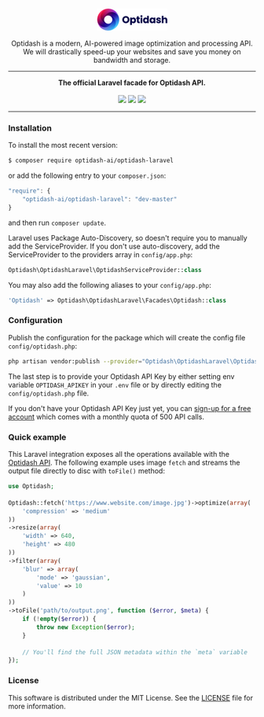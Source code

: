 <p align="center"><a href="https://optidash.ai"><img src="media/logotype.png" alt="Optidash" width="143" height="45"/></a></p>

<p align="center">
Optidash is a modern, AI-powered image optimization and processing API.<br>We will drastically speed-up your websites and save you money on bandwidth and storage.
</p>

---
<p align="center">
<strong>The official Laravel facade for Optidash API.</strong><br>
<br>
<img src="https://img.shields.io/github/issues-raw/optidash-ai/optidash-laravel?style=flat&color=success"/>
<img src="https://img.shields.io/packagist/l/optidash-ai/optidash-laravel?style=flat&color=success"/>
<img src="https://img.shields.io/twitter/follow/optidashAI?label=Follow%20Us&style=flat&color=success&logo=twitter"/>
</p>

---

### Installation

To install the most recent version:

```bash
$ composer require optidash-ai/optidash-laravel
```

or add the following entry to your `composer.json`:

```js
"require": {
    "optidash-ai/optidash-laravel": "dev-master"
}
```

and then run `composer update`.

Laravel uses Package Auto-Discovery, so doesn't require you to manually add the ServiceProvider. If you don't use auto-discovery, add the ServiceProvider to the providers array in `config/app.php`:

```php
Optidash\OptidashLaravel\OptidashServiceProvider::class
```

You may also add the following aliases to your `config/app.php`:

```php
'Optidash' => Optidash\OptidashLaravel\Facades\Optidash::class
```

### Configuration

Publish the configuration for the package which will create the config file `config/optidash.php`:

```bash
php artisan vendor:publish --provider="Optidash\OptidashLaravel\OptidashServiceProvider"
```

The last step is to provide your Optidash API Key by either setting env variable `OPTIDASH_APIKEY` in your `.env` file or by directly editing the `config/optidash.php` file.

If you don't have your Optidash API Key just yet, you can [sign-up for a free account](https://app.optidash.ai/signup) which comes with a monthly quota of 500 API calls.

### Quick example

This Laravel integration exposes all the operations available with the [Optidash API](https://docs.optidash.ai). The following example uses image `fetch` and streams the output file directly to disc with `toFile()` method:

```php
use Optidash;

Optidash::fetch('https://www.website.com/image.jpg')->optimize(array(
    'compression' => 'medium'
))
->resize(array(
	'width' => 640,
	'height' => 480
))
->filter(array(
    'blur' => array(
        'mode' => 'gaussian',
        'value' => 10
    )
))
->toFile('path/to/output.png', function ($error, $meta) {
    if (!empty($error)) {
        throw new Exception($error);
    }

    // You'll find the full JSON metadata within the `meta` variable
});
```

### License
This software is distributed under the MIT License. See the [LICENSE](LICENSE) file for more information.